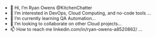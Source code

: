 - 👋 Hi, I’m Ryan Owens @KitchenChatter
- 👀 I’m interested in DevOps, Cloud Computing, and no-code tools ...
- 🌱 I’m currently learning  QA Automation...
- 💞️ I’m looking to collaborate on other Cloud projects...
- 📫 How to reach me linkedin.com/in/ryan-owens-a8520862/ ...

<!---
KitchenChatter/KitchenChatter is a ✨ special ✨ repository because its `README.md` (this file) appears on your GitHub profile.
You can click the Preview link to take a look at your changes.
--->
